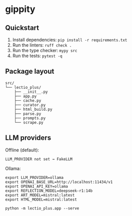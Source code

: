 # gippity

## Quickstart

1. Install dependencies: `pip install -r requirements.txt`
2. Run the linters: `ruff check .`
3. Run the type checker: `mypy src`
4. Run the tests: `pytest -q`

## Package layout

```
src/
└── lectio_plus/
    ├── __init__.py
    ├── app.py
    ├── cache.py
    ├── curator.py
    ├── html_build.py
    ├── parse.py
    ├── prompts.py
    └── scrape.py
```

## LLM providers

Offline (default):

```
LLM_PROVIDER not set → FakeLLM
```

Ollama:

```
export LLM_PROVIDER=ollama
export OPENAI_BASE_URL=http://localhost:11434/v1
export OPENAI_API_KEY=ollama
export REFLECTION_MODEL=deepseek-r1:14b
export ART_MODEL=mistral:latest
export HTML_MODEL=mistral:latest

python -m lectio_plus.app --serve
```
